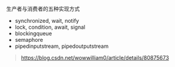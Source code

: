 生产者与消费者的五种实现方式
-	synchronized, wait, notify
-	lock, condition, await, signal
-	blockingqueue
-	semaphore
-	pipedinputstream, pipedoutputstream

>https://blog.csdn.net/wowwilliam0/article/details/80875673


